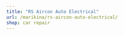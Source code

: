 ```yaml
---
title: "RS Aircon Auto Electrical"
url: /marikina/rs-aircon-auto-electrical/
shop: car repair
---
```

